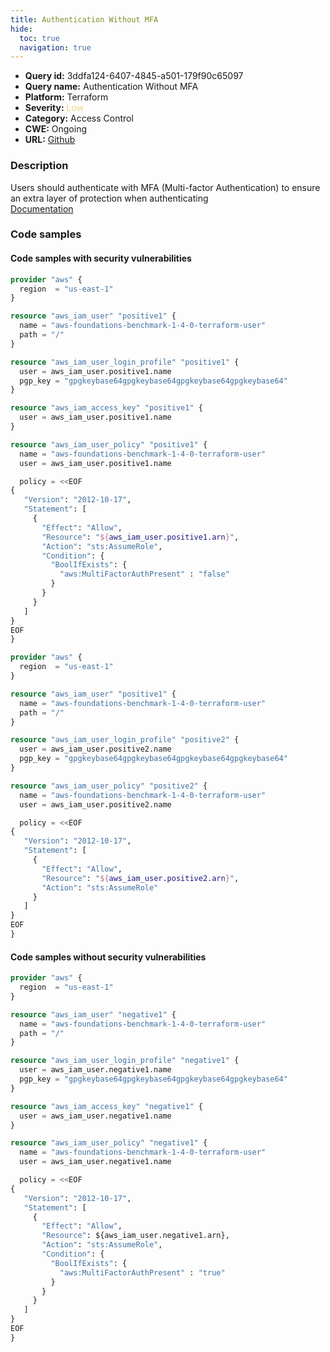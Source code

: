 ```yaml
---
title: Authentication Without MFA
hide:
  toc: true
  navigation: true
---
```


-   **Query id:** 3ddfa124-6407-4845-a501-179f90c65097
-   **Query name:** Authentication Without MFA
-   **Platform:** Terraform
-   **Severity:** <span style="color:#edd57e">Low</span>
-   **Category:** Access Control
-   **CWE:** Ongoing
-   **URL:** [Github](https://github.com/DataDog/kics/tree/master/assets/queries/terraform/aws/authentication_without_mfa)

### Description
Users should authenticate with MFA (Multi-factor Authentication) to ensure an extra layer of protection when authenticating<br>
[Documentation](https://registry.terraform.io/providers/hashicorp/aws/latest/docs/resources/iam_user_policy)

### Code samples
#### Code samples with security vulnerabilities
```tf title="Positive test num. 1 - tf file" hl_lines="23"
provider "aws" {
  region  = "us-east-1"
}

resource "aws_iam_user" "positive1" {
  name = "aws-foundations-benchmark-1-4-0-terraform-user"
  path = "/"
}

resource "aws_iam_user_login_profile" "positive1" {
  user = aws_iam_user.positive1.name
  pgp_key = "gpgkeybase64gpgkeybase64gpgkeybase64gpgkeybase64"
}

resource "aws_iam_access_key" "positive1" {
  user = aws_iam_user.positive1.name
}

resource "aws_iam_user_policy" "positive1" {
  name = "aws-foundations-benchmark-1-4-0-terraform-user"
  user = aws_iam_user.positive1.name

  policy = <<EOF
{
   "Version": "2012-10-17",
   "Statement": [
     {
       "Effect": "Allow",
       "Resource": "${aws_iam_user.positive1.arn}",
       "Action": "sts:AssumeRole",
       "Condition": {
         "BoolIfExists": {
           "aws:MultiFactorAuthPresent" : "false"
         }
       }
     }
   ]
}
EOF
}

```
```tf title="Positive test num. 2 - tf file" hl_lines="19"
provider "aws" {
  region  = "us-east-1"
}

resource "aws_iam_user" "positive1" {
  name = "aws-foundations-benchmark-1-4-0-terraform-user"
  path = "/"
}

resource "aws_iam_user_login_profile" "positive2" {
  user = aws_iam_user.positive2.name
  pgp_key = "gpgkeybase64gpgkeybase64gpgkeybase64gpgkeybase64"
}

resource "aws_iam_user_policy" "positive2" {
  name = "aws-foundations-benchmark-1-4-0-terraform-user"
  user = aws_iam_user.positive2.name

  policy = <<EOF
{
   "Version": "2012-10-17",
   "Statement": [
     {
       "Effect": "Allow",
       "Resource": "${aws_iam_user.positive2.arn}",
       "Action": "sts:AssumeRole"
     }
   ]
}
EOF
}

```


#### Code samples without security vulnerabilities
```tf title="Negative test num. 1 - tf file"
provider "aws" {
  region  = "us-east-1"
}

resource "aws_iam_user" "negative1" {
  name = "aws-foundations-benchmark-1-4-0-terraform-user"
  path = "/"
}

resource "aws_iam_user_login_profile" "negative1" {
  user = aws_iam_user.negative1.name
  pgp_key = "gpgkeybase64gpgkeybase64gpgkeybase64gpgkeybase64"
}

resource "aws_iam_access_key" "negative1" {
  user = aws_iam_user.negative1.name
}

resource "aws_iam_user_policy" "negative1" {
  name = "aws-foundations-benchmark-1-4-0-terraform-user"
  user = aws_iam_user.negative1.name

  policy = <<EOF
{
   "Version": "2012-10-17",
   "Statement": [
     {
       "Effect": "Allow",
       "Resource": ${aws_iam_user.negative1.arn},
       "Action": "sts:AssumeRole",
       "Condition": {
         "BoolIfExists": {
           "aws:MultiFactorAuthPresent" : "true"
         }
       }
     }
   ]
}
EOF
}

```
